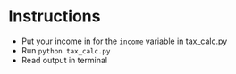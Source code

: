 # Instructions
- Put your income in for the `income` variable in tax_calc.py
- Run `python tax_calc.py`
- Read output in terminal
